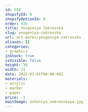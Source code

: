 ```yaml
---
id: 558
shopifyId: 0
shopifyOptionId: 0
order: 435
title: Yevgeniya Zakrevska
slug: yevgeniya-zakrevska
url: art-works/yevgeniya-zakrevska
aliases: []
categories:
- graphics
inStock: true
isVisible: false
height: 30
width: 21
date: 2022-01-01T00:00:00Z
materials:
- acrylic
- marker
- paper
price: -1
mainImage: evheniya_zakrevskaya.jpg
---
```

